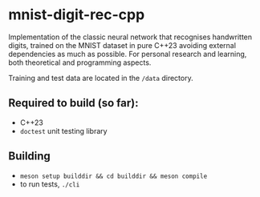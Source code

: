# mnist-digit-rec-cpp

Implementation of the classic neural network that recognises
handwritten digits, trained on the MNIST dataset in pure C++23
avoiding external dependencies as much as possible. For personal
research and learning, both theoretical and programming aspects.

Training and test data are located in the `/data` directory.

## Required to build (so far):
- C++23
- `doctest` unit testing library

## Building
- `meson setup builddir && cd builddir && meson compile`
- to run tests, `./cli`
